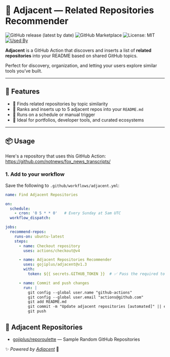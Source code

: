 # 🤝 Adjacent — Related Repositories Recommender

![GitHub release (latest by date)](https://img.shields.io/github/v/release/gojiplus/adjacent)
![GitHub Marketplace](https://img.shields.io/badge/GitHub%20Marketplace-adjacent)
![License: MIT](https://img.shields.io/badge/License-MIT-yellow.svg)
[![Used By](https://img.shields.io/endpoint?url=https://raw.githubusercontent.com/gojiplus/adjacent/main/docs/adjacent.json)](https://github.com/search?q=gojiplus/adjacent+path%3A.github%2Fworkflows+language%3AYAML&type=code)

**Adjacent** is a GitHub Action that discovers and inserts a list of **related repositories** into your README based on shared GitHub topics.

Perfect for discovery, organization, and letting your users explore similar tools you’ve built.

---

## 🚀 Features

- 🔎 Finds related repositories by topic similarity
- 🧠 Ranks and inserts up to 5 adjacent repos into your `README.md`
- 🔄 Runs on a schedule or manual trigger
- 💬 Ideal for portfolios, developer tools, and curated ecosystems

---

## 📦 Usage

Here's a repository that uses this GitHub Action: https://github.com/notnews/fox_news_transcripts/

### 1. **Add to your workflow**

Save the following to `.github/workflows/adjacent.yml`:

```yaml
name: Find Adjacent Repositories

on:
  schedule:
    - cron: '0 5 * * 0'   # Every Sunday at 5am UTC
  workflow_dispatch:

jobs:
  recommend-repos:
    runs-on: ubuntu-latest
    steps:
      - name: Checkout repository
        uses: actions/checkout@v4

      - name: Adjacent Repositories Recommender
        uses: gojiplus/adjacent@v1.3
        with:
          token: ${{ secrets.GITHUB_TOKEN }}  # ✅ Pass the required token

      - name: Commit and push changes
        run: |
          git config --global user.name "github-actions"
          git config --global user.email "actions@github.com"
          git add README.md
          git commit -m "Update adjacent repositories [automated]" || echo "No changes to commit"
          git push

```

## 🔗 Adjacent Repositories

- [gojiplus/reporoulette](https://github.com/gojiplus/reporoulette) — Sample Random GitHub Repositories

✨ _Powered by [Adjacent](https://github.com/gojiplus/adjacent)_ 🚀
